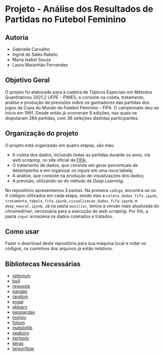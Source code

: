 # Projeto - Análise dos Resultados de Partidas no Futebol Feminino

## Autoria 
- Gabrielle Carvalho
- Ingrid de Sales Rabelo
- Maria Isabel Souza
- Laura Maranhão Fernandes

## Objetivo Geral
O projeto foi elaborado para a cadeira de Tópicos Especiais em Métodos Quantitativos 2021.2 UFPE - PIMES, e consiste na coleta, tratamento, análise e produção de previsões sobre os ganhadores das partidas dos jogos da Copa do Mundo de Futebol Feminino - FIFA. O campeonato deu-se início  em 1991. Desde então já ocorreram 8 edições,  nas quais se disputaram 284 partidas, com 36 seleções distintas participantes.

## Organização do projeto
O projeto está organizado em quatro etapas, são elas:
 - A coleta dos dados, incluindo todas as partidas durante os anos, via _web scraping_, no site oficial da [FIFA](https://www.fifa.com/fifaplus/en/tournaments/womens/womensworldcup/); 
 - O tratamento de dados, que consiste em gerar percentuais de desempenho e em organizar os inputs em uma nova tabela; 
 - A análise, que consiste na produção de visualizações dos dados;
 - A previsão, utilizando-se do método de _Deep Learning_.

 No repositório apresentamos 3 pastas. Na primeira `código`, encontra-se os 4 códigos utilizados em cada etapa, sendo elas a `coleta_dados_fifa.ipynb`, `tratamento_tabela_fifa.ipynb`, `visualizacao_dados_fifa.ipynb`, e `deep_neural.ipynb`. Já na pasta `auxiliar`, temos a versão mais atualizada do _chromedriver_, necessária para a execução do _web scraping_. Por fim, a pasta `input` armazena os dados coletados e tratados.
 
## Como usar
Fazer o download deste repositório para sua máquina local e rodar os códigos, os caminhos dos arquivos já estão relativos.

## Bibliotecas Necessárias
- [selenium](https://pypi.org/project/selenium/)
- [bs4](https://pypi.org/project/bs4/)
- [requests](https://pypi.org/project/requests/)
- [pandas](https://pypi.org/project/pandas/)
- [random](https://docs.python.org/3/library/random.html)
- [pygal](https://pypi.org/project/pygal/)
- [sklearn](https://pypi.org/project/sklearn/)
- [geopandas](https://pypi.org/project/geopandas/)
- [numpy](https://pypi.org/project/numpy/)
- [folium](https://pypi.org/project/folium/)
- [matplotlib](https://pypi.org/project/matplotlib/)
- [seaborn](https://pypi.org/project/seaborn/)
- [itertools](https://docs.python.org/3/library/itertools.html)
- [keras](https://pypi.org/project/keras/)
- [tensorflow](https://pypi.org/project/tensorflow/)


 
